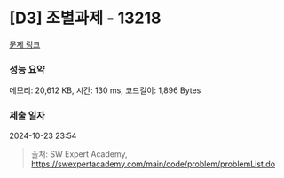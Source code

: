 # [D3] 조별과제 - 13218 

[문제 링크](https://swexpertacademy.com/main/code/problem/problemDetail.do?contestProbId=AXzjvCCq-PwDFASs) 

### 성능 요약

메모리: 20,612 KB, 시간: 130 ms, 코드길이: 1,896 Bytes

### 제출 일자

2024-10-23 23:54



> 출처: SW Expert Academy, https://swexpertacademy.com/main/code/problem/problemList.do